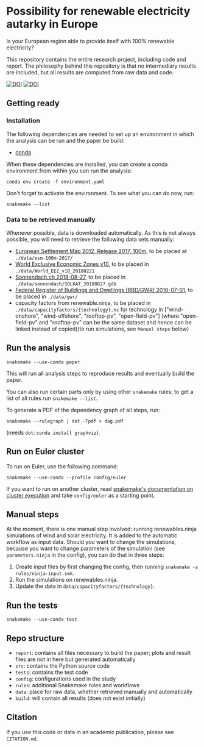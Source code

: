 # Possibility for renewable electricity autarky in Europe

Is your European region able to provide itself with 100% renewable electricity?

This repository contains the entire research project, including code and report. The philosophy behind this repository is that no intermediary results are included, but all results are computed from raw data and code.

[![DOI](https://zenodo.org/badge/DOI/10.5281/zenodo.3244985.svg)](https://doi.org/10.5281/zenodo.3244985)
[![DOI](https://zenodo.org/badge/DOI/10.5281/zenodo.3246303.svg)](https://doi.org/10.5281/zenodo.3246303)

## Getting ready

### Installation

The following dependencies are needed to set up an environment in which the analysis can be run and the paper be build:

* [conda](https://conda.io/docs/index.html)

When these dependencies are installed, you can create a conda environment from within you can run the analysis:

    conda env create -f environment.yaml

Don't forget to activate the environment. To see what you can do now, run:

    snakemake --list

### Data to be retrieved manually

Whenever possible, data is downloaded automatically. As this is not always possible, you will need to retrieve the following data sets manually:

* [European Settlement Map 2012, Release 2017, 100m](https://land.copernicus.eu/pan-european/GHSL/european-settlement-map), to be placed at `./data/esm-100m-2017/`
* [World Exclusive Economic Zones v10](http://www.marineregions.org/downloads.php), to be placed in `./data/World_EEZ_v10_20180221`
* [Sonnendach.ch 2018-08-27](http://www.sonnendach.ch), to be placed in `./data/sonnendach/SOLKAT_20180827.gdb`
* [Federal Register of Buildings and Dwellings (RBD/GWR) 2018-07-01](https://www.bfs.admin.ch/bfs/en/home/registers/federal-register-buildings-dwellings.html), to be placed in `./data/gwr/`
* capacity factors from renewable.ninja, to be placed in `./data/capacityfactors/{technology}.nc` for technology in ["wind-onshore", "wind-offshore", "rooftop-pv", "open-field-pv"] (where "open-field-pv" and "rooftop-pv" can be the same dataset and hence can be linked instead of copied)(to run simulations, see `Manual steps` below)

## Run the analysis

    snakemake --use-conda paper

This will run all analysis steps to reproduce results and eventually build the paper.

You can also run certain parts only by using other `snakemake` rules; to get a list of all rules run `snakemake --list`.

To generate a PDF of the dependency graph of all steps, run:

    snakemake --rulegraph | dot -Tpdf > dag.pdf

(needs `dot`: `conda install graphviz`).

## Run on Euler cluster

To run on Euler, use the following command:

    snakemake --use-conda --profile config/euler

If you want to run on another cluster, read [snakemake's documentation on cluster execution](https://snakemake.readthedocs.io/en/stable/executable.html#cluster-execution) and take `config/euler` as a starting point.

## Manual steps

At the moment, there is one manual step involved: running renewables.ninja simulations of wind and solar electricity. It is added to the automatic workflow as input data. Should you want to change the simulations, because you want to change parameters of the simulation (see `parameters.ninja` in the config), you can do that in three steps:

1) Create input files by first changing the config, then running `snakemake -s rules/ninja-input.smk`.
2) Run the simulations on renewables.ninja.
3) Update the data in `data/capacityfactors/{technology}`.

## Run the tests

    snakemake --use-conda test

## Repo structure

* `report`: contains all files necessary to build the paper; plots and result files are not in here but generated automatically
* `src`: contains the Python source code
* `tests`: contains the test code
* `config`: configurations used in the study
* `rules`: additional Snakemake rules and workflows
* `data`: place for raw data, whether retrieved manually and automatically
* `build`: will contain all results (does not exist initially)

## Citation

If you use this code or data in an academic publication, please see `CITATION.md`.
